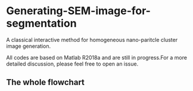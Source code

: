 # Generating-SEM-image-for-segmentation
A classical interactive method for homogeneous nano-paritcle cluster image generation.

All codes are based on Matlab R2018a and are still in progress.For a more detailed discussion, please feel free to open an issue.

## The whole flowchart
